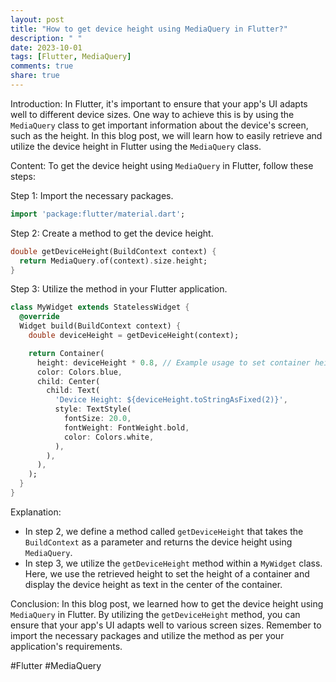 ```yaml
---
layout: post
title: "How to get device height using MediaQuery in Flutter?"
description: " "
date: 2023-10-01
tags: [Flutter, MediaQuery]
comments: true
share: true
---
```


Introduction:
In Flutter, it's important to ensure that your app's UI adapts well to different device sizes. One way to achieve this is by using the `MediaQuery` class to get important information about the device's screen, such as the height. In this blog post, we will learn how to easily retrieve and utilize the device height in Flutter using the `MediaQuery` class.

Content:
To get the device height using `MediaQuery` in Flutter, follow these steps:

Step 1: Import the necessary packages.
```dart
import 'package:flutter/material.dart';
```

Step 2: Create a method to get the device height.
```dart
double getDeviceHeight(BuildContext context) {
  return MediaQuery.of(context).size.height;
}
```

Step 3: Utilize the method in your Flutter application.
```dart
class MyWidget extends StatelessWidget {
  @override
  Widget build(BuildContext context) {
    double deviceHeight = getDeviceHeight(context);

    return Container(
      height: deviceHeight * 0.8, // Example usage to set container height
      color: Colors.blue,
      child: Center(
        child: Text(
          'Device Height: ${deviceHeight.toStringAsFixed(2)}',
          style: TextStyle(
            fontSize: 20.0,
            fontWeight: FontWeight.bold,
            color: Colors.white,
          ),
        ),
      ),
    );
  }
}
```

Explanation:
- In step 2, we define a method called `getDeviceHeight` that takes the `BuildContext` as a parameter and returns the device height using `MediaQuery`.
- In step 3, we utilize the `getDeviceHeight` method within a `MyWidget` class. Here, we use the retrieved height to set the height of a container and display the device height as text in the center of the container.

Conclusion:
In this blog post, we learned how to get the device height using `MediaQuery` in Flutter. By utilizing the `getDeviceHeight` method, you can ensure that your app's UI adapts well to various screen sizes. Remember to import the necessary packages and utilize the method as per your application's requirements.

#Flutter #MediaQuery